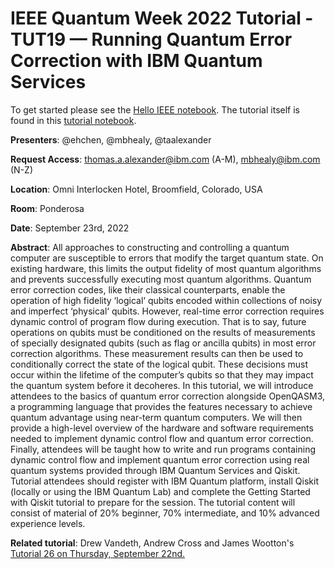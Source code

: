 # IEEE Quantum Week 2022 Tutorial - TUT19 — Running Quantum Error Correction with IBM Quantum Services

To get started please see the [Hello IEEE notebook](./hello-ieee.ipynb). The tutorial itself is found in this [tutorial notebook](./tutorial.ipynb).

**Presenters**: @ehchen, @mbhealy, @taalexander

**Request Access**: thomas.a.alexander@ibm.com (A-M), mbhealy@ibm.com (N-Z)

**Location**: Omni Interlocken Hotel, Broomfield, Colorado, USA

**Room**: Ponderosa

**Date**: September 23rd, 2022

**Abstract**: All approaches to constructing and controlling a quantum computer are susceptible to errors that modify the target quantum state. On existing hardware, this limits the output fidelity of most quantum algorithms and prevents successfully executing most quantum algorithms. Quantum error correction codes, like their classical counterparts, enable the operation of high fidelity ‘logical‘ qubits encoded within collections of noisy and imperfect ‘physical‘ qubits. However, real-time error correction requires dynamic control of program flow during execution. That is to say, future operations on qubits must be conditioned on the results of measurements of specially designated qubits (such as flag or ancilla qubits) in most error correction algorithms. These measurement results can then be used to conditionally correct the state of the logical qubit. These decisions must occur within the lifetime of the computer’s qubits so that they may impact the quantum system before it decoheres. In this tutorial, we will introduce attendees to the basics of quantum error correction alongside OpenQASM3, a programming language that provides the features necessary to achieve quantum advantage using near-term quantum computers. We will then provide a high-level overview of the hardware and software requirements needed to implement dynamic control flow and quantum error correction. Finally, attendees will be taught how to write and run programs containing dynamic control flow and implement quantum error correction using real quantum systems provided through IBM Quantum Services and Qiskit.
Tutorial attendees should register with IBM Quantum platform, install Qiskit (locally or using the IBM Quantum Lab) and complete the Getting Started with Qiskit tutorial to prepare for the session. The tutorial content will consist of material of 20% beginner, 70% intermediate, and 10% advanced experience levels.

**Related tutorial**: Drew Vandeth, Andrew Cross and James Wootton's [Tutorial 26 on Thursday, September 22nd.](https://github.com/qiskit-community/qiskit-qec/blob/main/docs/tutorials/QEC_Framework_IEEE_2022.ipynb)
